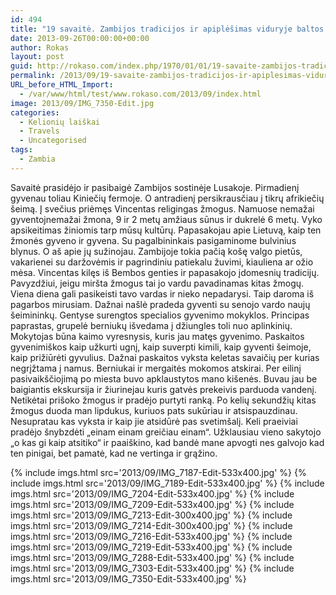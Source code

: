 ```yaml
---
id: 494
title: "19 savaitė. Zambijos tradicijos ir apiplėšimas viduryje baltos dienos [90s skaitymo]"
date: 2013-09-26T00:00:00+00:00
author: Rokas
layout: post
guid: http://rokaso.com/index.php/1970/01/01/19-savaite-zambijos-tradicijos-ir-apiplesimas-viduryje-baltos-dienos-90s-skaitymo/
permalink: /2013/09/19-savaite-zambijos-tradicijos-ir-apiplesimas-viduryje-baltos-dienos-90s-skaitymo/
URL_before_HTML_Import:
  - /var/www/html/test/www.rokaso.com/2013/09/index.html
image: 2013/09/IMG_7350-Edit.jpg
categories:
  - Kelionių laiškai
  - Travels
  - Uncategorised
tags:
  - Zambia
---
```


  <p>
    Savaitė prasidėjo ir pasibaigė Zambijos sostinėje Lusakoje. Pirmadienį gyvenau toliau Kiniečių fermoje. O antradienį persikrausčiau į tikrų afrikiečių šeimą. Į svečius priėmęs Vincentas religingas žmogus. Namuose nemažai gyventojnemažai žmona, 9 ir 2 metų amžiaus sūnus ir dukrelė 6 metų. Vyko apsikeitimas žiniomis tarp mūsų kultūrų. Papasakojau apie Lietuvą, kaip ten žmonės gyveno ir gyvena. Su pagalbininkais pasigaminome bulvinius blynus. O aš apie jų sužinojau.
 Zambijoje tokia pačią košę valgo pietūs, vakarienei su daržovėmis ir pagrindiniu patiekalu žuvimi, kiauliena ar ožio mėsa.
 Vincentas kilęs iš Bembos genties ir papasakojo įdomesnių tradicijų. Pavyzdžiui, jeigu miršta žmogus tai jo vardu pavadinamas kitas žmogų. Viena diena gali pasikeisti tavo vardas ir nieko nepadarysi. Taip daroma iš pagarbos mirusiam. Dažnai našlė pradeda gyventi su senojo vardo naujų šeimininkų. Gentyse surengtos specialios gyvenimo mokyklos. Principas paprastas, grupelė berniukų išvedama į džiungles toli nuo aplinkinių. Mokytojas būna kaimo vyresnysis, kuris jau matęs gyvenimo. Paskaitos gyvenimiškos kaip užkurti ugnį, kaip suverpti kimili, kaip gyventi šeimoje, kaip prižiūrėti gyvulius. Dažnai paskaitos vyksta keletas savaičių per kurias negrįžtama į namus. Berniukai ir mergaitės mokomos atskirai.
 Per eilinį pasivaikščiojimą po miesta buvo apklaustytos mano kišenės. Buvau jau be baigiantis ekskursija ir žiurinejau kuris gatvės prekeivis parduoda vandenį. Netikėtai prišoko žmogus ir pradėjo purtyti ranką. Po kelių sekundžių kitas žmogus duoda man lipdukus, kuriuos pats sukūriau ir atsispauzdinau. Nesupratau kas vyksta ir kaip jie atsidūrė pas svetimšalį. Keli praeiviai pradėjo šnybzdėti „einam einam greičiau einam“. Užklausiau vieno sakytojo „o kas gi kaip atsitiko“ ir paaiškino, kad bandė mane apvogti nes galvojo kad ten pinigai, bet pamatė, kad ne vertinga ir grąžino.
  </p>
  
  {% include imgs.html src='2013/09/IMG_7187-Edit-533x400.jpg' %}
 {% include imgs.html src='2013/09/IMG_7189-Edit-533x400.jpg' %}
 {% include imgs.html src='2013/09/IMG_7204-Edit-533x400.jpg' %}
 {% include imgs.html src='2013/09/IMG_7209-Edit-533x400.jpg' %}
 {% include imgs.html src='2013/09/IMG_7213-Edit-300x400.jpg' %}
 {% include imgs.html src='2013/09/IMG_7214-Edit-300x400.jpg' %}
 {% include imgs.html src='2013/09/IMG_7216-Edit-533x400.jpg' %}
 {% include imgs.html src='2013/09/IMG_7219-Edit-533x400.jpg' %}
 {% include imgs.html src='2013/09/IMG_7288-Edit-533x400.jpg' %}
 {% include imgs.html src='2013/09/IMG_7303-Edit-533x400.jpg' %}
 {% include imgs.html src='2013/09/IMG_7350-Edit-533x400.jpg' %}

</div>
